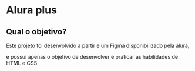 <h1>Alura plus</h1>
<h2>Qual o objetivo?</h2>
<p>Este projeto foi desenvolvido a partir e um Figma disponibilizado pela alura,</p>
<p>e possui apenas o objetivo de desenvolver e praticar as habilidades de HTML e CSS</p>
